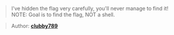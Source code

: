 > I've hidden the flag very carefully, you'll never manage to find it!
> NOTE: Goal is to find the flag, NOT a shell.

> Author: **[clubby789][author-profile]**

[author-profile]: https://app.hackthebox.eu/users/83743
